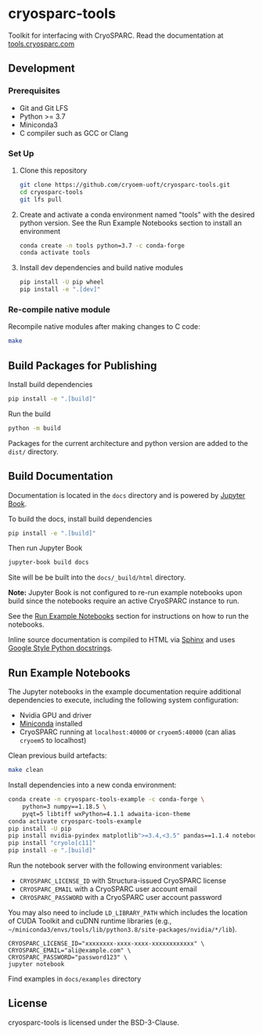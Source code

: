 # cryosparc-tools

Toolkit for interfacing with CryoSPARC. Read the documentation at
[tools.cryosparc.com](https://tools.cryosparc.com)

## Development

### Prerequisites

- Git and Git LFS
- Python >= 3.7
- Miniconda3
- C compiler such as GCC or Clang

### Set Up

1. Clone this repository
   ```sh
   git clone https://github.com/cryoem-uoft/cryosparc-tools.git
   cd cryosparc-tools
   git lfs pull
   ```
2. Create and activate a conda environment named "tools" with the desired python version. See the Run Example Notebooks section to install an environment
   ```sh
   conda create -n tools python=3.7 -c conda-forge
   conda activate tools
   ```
3. Install dev dependencies and build native modules
   ```sh
   pip install -U pip wheel
   pip install -e ".[dev]"
   ```

### Re-compile native module

Recompile native modules after making changes to C code:

```sh
make
```

## Build Packages for Publishing

Install build dependencies

```sh
pip install -e ".[build]"
```

Run the build

```sh
python -m build
```

Packages for the current architecture and python version are added to the
`dist/` directory.

## Build Documentation

Documentation is located in the `docs` directory and is powered by [Jupyter Book](https://jupyterbook.org/en/stable/intro.html).

To build the docs, install build dependencies

```sh
pip install -e ".[build]"
```

Then run Jupyter Book

```sh
jupyter-book build docs
```

Site will be be built into the `docs/_build/html` directory.

**Note:** Jupyter Book is not configured to re-run example notebooks upon build
since the notebooks require an active CryoSPARC instance to run.

See the [Run Example Notebooks](#run-example-notebooks) section for instructions
on how to run the notebooks.

Inline source documentation is compiled to HTML via [Sphinx](https://www.sphinx-doc.org/en/master/index.html) and uses [Google Style Python docstrings](https://www.sphinx-doc.org/en/master/usage/extensions/example_google.html#example-google).

## Run Example Notebooks

The Jupyter notebooks in the example documentation require additional
dependencies to execute, including the following system configuration:

- Nvidia GPU and driver
- [Miniconda](https://docs.conda.io/en/latest/miniconda.html) installed
- CryoSPARC running at `localhost:40000` or `cryoem5:40000` (can alias `cryoem5` to localhost)

Clean previous build artefacts:

```sh
make clean
```

Install dependencies into a new conda environment:

```sh
conda create -n cryosparc-tools-example -c conda-forge \
    python=3 numpy==1.18.5 \
    pyqt=5 libtiff wxPython=4.1.1 adwaita-icon-theme
conda activate cryosparc-tools-example
pip install -U pip
pip install nvidia-pyindex matplotlib">=3.4,<3.5" pandas==1.1.4 notebook
pip install "cryolo[c11]"
pip install -e ".[build]"
```

Run the notebook server with the following environment variables:

- `CRYOSPARC_LICENSE_ID` with Structura-issued CryoSPARC license
- `CRYOSPARC_EMAIL` with a CryoSPARC user account email
- `CRYOSPARC_PASSWORD` with a CryoSPARC user account password

You may also need to include `LD_LIBRARY_PATH` which includes the location of
CUDA Toolkit and cuDNN runtime libraries (e.g., `~/miniconda3/envs/tools/lib/python3.8/site-packages/nvidia/*/lib`).

```
CRYOSPARC_LICENSE_ID="xxxxxxxx-xxxx-xxxx-xxxxxxxxxxxx" \
CRYOSPARC_EMAIL="ali@example.com" \
CRYOSPARC_PASSWORD="password123" \
jupyter notebook
```

Find examples in `docs/examples` directory

## License

cryosparc-tools is licensed under the BSD-3-Clause.
